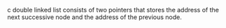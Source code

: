 c double linked list consists of two pointers that stores the address of the next successive node and the address of the previous node.
